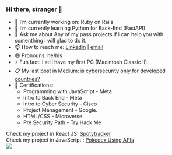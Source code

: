 ### Hi there, stranger 👋

- 🔭 I’m currently working on: Ruby on Rails
- 🌱 I’m currently learning Python for Back-End (FastAPI)
- 💬 Ask me about Any of my pass projects if i can help you with somenthing i will glad to do it.
- 📫 How to reach me: [Linkedin](https://www.linkedin.com/in/dgonzalesi/) | [email](mailto:assay-chill.0l@icloud.com?subject=[GitHub])
- 😄 Pronouns: he/his
- ⚡ Fun fact: I still have my first PC (Macintosh Classic II).
- 📋 My last post in Medium: [is cybersecurity only for developed countries?](https://medium.com/@dgonzalesi285/is-cybersecurity-only-for-developed-countries-c567cd93a0ce)
- 🥇 Certifications: 
    - Programming with JavaScript - Meta 
    - Intro to Back End - Meta 
    - Intro to Cyber Security - Cisco
    - Project Management - Google.
    - HTML/CSS - Microverse
    - Pre Security Path - Try Hack Me

Check my project in React JS: [Spotytracker](https://fabulous-moonbeam-c5411a.netlify.app/)
<br>
Check my project in JavaScript : [Pokedex Using APIs](https://github.com/ErikStoupignan/Capstone-m2-APIs-baseapp-pokemon)
<br>
<img src="https://www.codewars.com/users/dgonzalesi/badges/small"></img>
